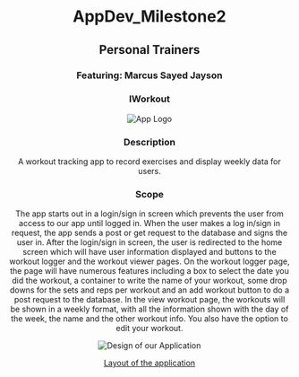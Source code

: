 <div align="center">

# AppDev_Milestone2

## Personal Trainers
### Featuring: Marcus Sayed Jayson

### IWorkout
![App Logo](https://github.com/user-attachments/assets/03ab2f28-cb50-468c-8c80-6343fed77285)

### Description
A workout tracking app to record exercises and display weekly data for users.

### Scope
The app starts out in a login/sign in screen which prevents the user from access to our app until logged in. When the user makes a log in/sign in request, the app sends a post or get request to the database and signs the user in. After the login/sign in screen, the user is redirected to the home screen which will have user information displayed and buttons to the workout logger and the workout viewer pages. On the workout logger page, the page will have numerous features including a box to select the date you did the workout, a container to write the name of your workout, some drop downs for the sets and reps per workout and an add workout button to do a post request to the database. In the view workout page, the workouts will be shown in a weekly format, with all the information shown with the day of the week, the name and the other workout info. You also have the option to edit your workout.

![Design of our Application](temp.png)

[Layout of the application](https://www.figma.com/design/3mzdCZkvPArN40DGfZJkuE/Milestone-2-proposal?node-id=0-1&node-type=canvas&t=8MJQu4OmHBfcHCTv-0)

</div>
